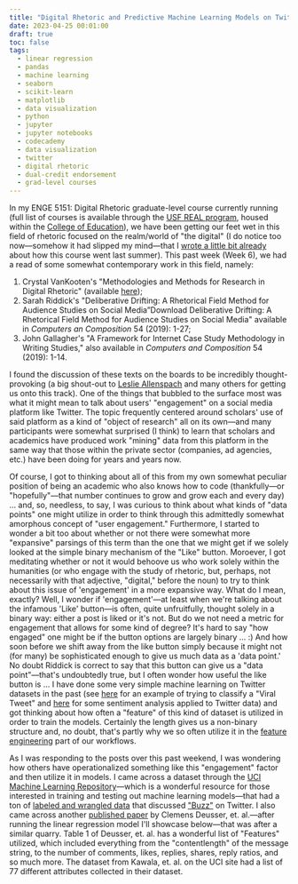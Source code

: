 ```yaml
---
title: "Digital Rhetoric and Predictive Machine Learning Models on Twitter Data"
date: 2023-04-25 00:01:00
draft: true
toc: false
tags:
  - linear regression
  - pandas
  - machine learning
  - seaborn
  - scikit-learn
  - matplotlib
  - data visualization
  - python
  - jupyter
  - jupyter notebooks
  - codecademy
  - data visualization
  - twitter
  - digital rhetoric
  - dual-credit endorsement
  - grad-level courses
---
```


In my ENGE 5151: Digital Rhetoric graduate-level course currently running (full list of courses is available through the [USF REAL program](https://www.stfrancis.edu/real/courses/), housed within the [College of Education](https://www.stfrancis.edu/education/)), we have been getting our feet wet in this field of rhetoric focused on the realm/world of "the digital" (I do notice too now—somehow it had slipped my mind—that I [wrote a little bit already](https://kspicer80.github.io/posts/2022-05-23-grad-level-digital-rhetoric-course_14/) about how this course went last summer). This past week (Week 6), we had a read of some somewhat contemporary work in this field, namely:

1. Crystal VanKooten's "Methodologies and Methods for Research in Digital Rhetoric" (available [here](https://www.enculturation.net/methodologies-and-methods-for-research-in-digital-rhetoric));
2. Sarah Riddick's "Deliberative Drifting: A Rhetorical Field Method for Audience Studies on Social Media”Download Deliberative Drifting: A Rhetorical Field Method for Audience Studies on Social Media" available in *Computers an Composition* 54 (2019): 1-27;
3. John Gallagher's "A Framework for Internet Case Study Methodology in Writing Studies," also available in *Computers and Composition* 54 (2019): 1-14.

I found the discussion of these texts on the boards to be incredibly thought-provoking (a big shout-out to [Leslie Allenspach](https://www.dupage88.net/site/page/15113) and many others for getting us onto this track). One of the things that bubbled to the surface most was what it might mean to talk about users' "engagement" on a social media platform like Twitter. The topic frequently centered around scholars' use of said platform as a kind of "object of research" all on its own—and many participants were somewhat surprised (I think) to learn that scholars and academics have produced work "mining" data from this platform in the same way that those within the private sector (companies, ad agencies, etc.) have been doing for years and years now.

Of course, I got to thinking about all of this from my own somewhat peculiar position of being an academic who also knows how to code (thankfully—or "hopefully"—that number continues to grow and grow each and every day) ... and, so, needless, to say, I was curious to think about what kinds of "data points" one might utilize in order to think through this admittedly somewhat amorphous concept of "user engagement." Furthermore, I started to wonder a bit too about whether or not there were somewhat more "expansive" parsings of this term than the one that we might get if we solely looked at the simple binary mechanism of the "Like" button. Moroever, I got meditating whether or not it would behoove us who work solely within the humanities (or who engage with the study of rhetoric, but, perhaps, not necessarily with that adjective, "digital," before the noun) to try to think about this issue of 'engagement' in a more expansive way. What do I mean, exactly? Well, I wonder if 'engagement'—at least when we're talking about the infamous 'Like' button—is often, quite unfruitfully, thought solely in a binary way: either a post is liked or it's not. But do we not need a metric for engagement that allows for some kind of degree? It's hard to say "how engaged" one might be if the button options are largely binary ... :) And how soon before we shift away from the like button simply because it might not (for many) be sophisticated enough to give us much data as a 'data point.' No doubt Riddick is correct to say that this button can give us a "data point"—that's undoubtedly true, but I often wonder how useful the like button is ... I have done some very simple machine learning on Twitter datasets in the past (see [here](https://kspicer80.github.io/posts/2022-03-26-twitter-viral-tweet-classification-project_08/) for an example of trying to classify a "Viral Tweet" and [here](https://kspicer80.github.io/posts/2022-02-15-twitter-sentiment-analysis_07/) for some sentiment analysis applied to Twitter data) and got thinking about how often a "feature" of this kind of dataset is utilized in order to train the models. Certainly the length gives us a non-binary structure and, no doubt, that's partly why we so often utilize it in the [feature engineering](https://towardsdatascience.com/what-is-feature-engineering-importance-tools-and-techniques-for-machine-learning-2080b0269f10) part of our workflows.

As I was responding to the posts over this past weekend, I was wondering how others have operationalized something like this "engagement" factor and then utilize it in models. I came across a dataset through the [UCI Machine Learning Repository](https://archive.ics.uci.edu/ml/index.php)—which is a wonderful resource for those interested in training and testing out machine learning models—that had a ton of [labeled and wrangled data](https://archive.ics.uci.edu/ml/datasets/Buzz+in+social+media+#) that discussed ["Buzz"](http://grabmemedia.com/buzz-and-hype/) on Twitter. I also came across another [published paper](https://dl.acm.org/doi/fullHtml/10.1145/3184558.3191591) by Clemens Deusser, et. al.—after running the linear regression model I'll showcase below—that was after a similar quarry. Table 1 of Deusser, et. al. has a wonderful list of "Features" utilized, which included everything from the "contentlength" of the message string, to the number of comments, likes, replies, shares, reply ratios, and so much more. The dataset from Kawala, et. al. on the UCI site had a list of 77 different attributes collected in their dataset.

